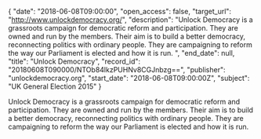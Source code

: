 {
  "date": "2018-06-08T09:00:00", 
  "open_access": false, 
  "target_url": "http://www.unlockdemocracy.org/", 
  "description": "Unlock Democracy is a grassroots campaign for democratic reform and participation. They are owned and run by the members. Their aim is to build a better democracy, reconnecting politics with ordinary people. They are campaigning to reform the way our Parliament is elected and how it is run. ", 
  "end_date": null, 
  "title": "Unlock Democracy", 
  "record_id": "20180608T090000/NTOb84lkzPUHNv8CGJnbzg==", 
  "publisher": "unlockdemocracy.org", 
  "start_date": "2018-06-08T09:00:00Z", 
  "subject": "UK General Election 2015"
}

Unlock Democracy is a grassroots campaign for democratic reform and participation. They are owned and run by the members. Their aim is to build a better democracy, reconnecting politics with ordinary people. They are campaigning to reform the way our Parliament is elected and how it is run. 